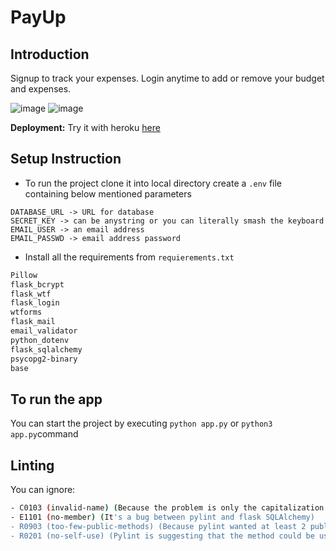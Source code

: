 # PayUp
## Introduction
Signup to track your expenses. Login anytime to add or remove your budget and expenses.

![image](https://user-images.githubusercontent.com/74800828/142094143-343f18f8-d71e-43a2-9ba4-b259351ad6b6.png)
![image](https://user-images.githubusercontent.com/74800828/142093551-70f251dd-642b-4372-9fd9-fac53db957b4.png)

**Deployment:** Try it with heroku [here](http://payup-sprint-1.herokuapp.com/login)

## Setup Instruction
- To run the project clone it into local directory create a ```.env``` file containing below mentioned parameters
```
DATABASE_URL -> URL for database
SECRET_KEY -> can be anystring or you can literally smash the keyboard
EMAIL_USER -> an email address
EMAIL_PASSWD -> email address password
```
- Install all the requirements from ```requierements.txt```
```bash 
Pillow
flask_bcrypt
flask_wtf
flask_login
wtforms
flask_mail
email_validator
python_dotenv
flask_sqlalchemy
psycopg2-binary
base
```

## To run the app
You can start the project by executing ```python app.py``` or ```python3 app.py```command

## Linting
You can ignore: 
``` bash
- C0103 (invalid-name) (Because the problem is only the capitalization of variable name)
- E1101 (no-member) (It's a bug between pylint and flask SQLAlchemy)
- R0903 (too-few-public-methods) (Because pylint wanted at least 2 public method for each class)
- R0201 (no-self-use) (Pylint is suggesting that the method could be used as a static function instead)
```